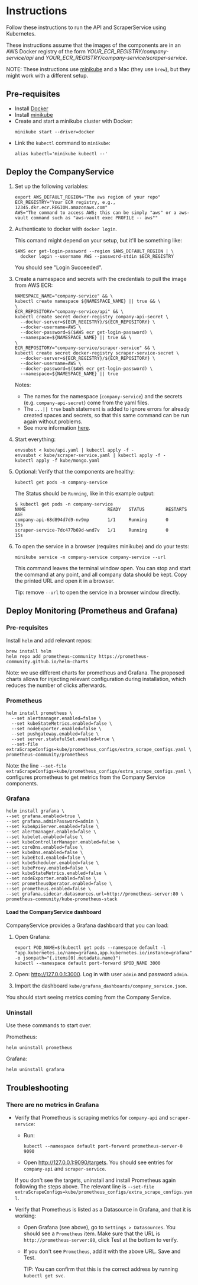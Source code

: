 # Instructions

Follow these instructions to run the API and ScraperService using Kubernetes.

These instructions assume that the images of the components are in an AWS Docker registry of the form
_YOUR_ECR_REGISTRY/company-service/api_ and _YOUR_ECR_REGISTRY/company-service/scraper-service_.

NOTE: These instructions use [minikube](https://minikube.sigs.k8s.io/docs/start/) and a Mac (they use `brew`), but they might work with a different setup.

## Pre-requisites

- Install [Docker](https://docs.docker.com/get-docker/)
- Install [minikube](https://minikube.sigs.k8s.io/docs/start/)
- Create and start a minikube cluster with Docker:
  ```
  minikube start --driver=docker
  ```
- Link the `kubectl` command to `minikube`:
  ```
  alias kubectl='minikube kubectl --'
  ```

## Deploy the CompanyService

1.  Set up the following variables:

    ```
    export AWS_DEFAULT_REGION="The aws region of your repo"
    ECR_REGISTRY="Your ECR registry, e.g., 12345.dkr.ecr.REGION.amazonaws.com"
    AWS="The command to access AWS; this can be simply "aws" or a aws-vault command such as "aws-vault exec PROFILE -- aws""
    ```

1.  Authenticate to docker with `docker login`.

    This comand might depend on your setup, but it'll be something like:

    ```
    $AWS ecr get-login-password --region $AWS_DEFAULT_REGION | \
      docker login --username AWS --password-stdin $ECR_REGISTRY
    ```

    You should see "Login Succeeded".

1.  Create a namespace and secrets with the credentials to pull the image from AWS ECR:

    ```
    NAMESPACE_NAME="company-service" && \
    kubectl create namespace ${NAMESPACE_NAME} || true && \
    \
    ECR_REPOSITORY="company-service/api" && \
    kubectl create secret docker-registry company-api-secret \
      --docker-server=${ECR_REGISTRY}/${ECR_REPOSITORY} \
      --docker-username=AWS \
      --docker-password=$($AWS ecr get-login-password) \
      --namespace=${NAMESPACE_NAME} || true && \
    \
    ECR_REPOSITORY="company-service/scraper-service" && \
    kubectl create secret docker-registry scraper-service-secret \
      --docker-server=${ECR_REGISTRY}/${ECR_REPOSITORY} \
      --docker-username=AWS \
      --docker-password=$($AWS ecr get-login-password) \
      --namespace=${NAMESPACE_NAME} || true
    ```

    Notes:

    - The names for the namespace (`company-service`) and the secrets (e.g. `company-api-secret`) come
      from the yaml files.
    - The `...|| true` bash statement is added to ignore errors for already created spaces and
      secrets, so that this same command can be run again without problems.
    - See more information [here](https://skryvets.com/blog/2021/03/15/kubernetes-pull-image-from-private-ecr-registry/).

1.  Start everything:

    ```
    envsubst < kube/api.yaml | kubectl apply -f -
    envsubst < kube/scraper-service.yaml | kubectl apply -f -
    kubectl apply -f kube/mongo.yaml
    ```

1.  Optional: Verify that the components are healthy:

    ```
    kubectl get pods -n company-service
    ```

    The Status should be `Running`, like in this example output:

    ```
    $ kubectl get pods -n company-service
    NAME                               READY   STATUS        RESTARTS   AGE
    company-api-68d894d7d9-nv9mp       1/1     Running       0          15s
    scraper-service-7dc477b69d-wnd7v   1/1     Running       0          15s
    ```

1.  To open the service in a browser (requires minikube) and do your tests:

    ```
    minikube service -n company-service company-service --url
    ```

    This command leaves the terminal window open. You can stop and start the command at any
    point, and all company data should be kept. Copy the printed URL and open it in a browser.

    Tip: remove `--url` to open the service in a browser window directly.

## Deploy Monitoring (Prometheus and Grafana)

### Pre-requisites

Install `helm` and add relevant repos:

```
brew install helm
helm repo add prometheus-community https://prometheus-community.github.io/helm-charts
```

Note: we use different charts for prometheus and Grafana. The proposed charts allows for injecting relevant configuration during installation, which reduces the number of clicks afterwards.

### Prometheus

```
helm install prometheus \
  --set alertmanager.enabled=false \
  --set kubeStateMetrics.enabled=false \
  --set nodeExporter.enabled=false \
  --set pushgateway.enabled=false \
  --set server.statefulSet.enabled=true \
  --set-file extraScrapeConfigs=kube/prometheus_configs/extra_scrape_configs.yaml \
prometheus-community/prometheus
```

Note: the line `--set-file extraScrapeConfigs=kube/prometheus_configs/extra_scrape_configs.yaml \` configures prometheus to get metrics from the Company Service components.

### Grafana

```
helm install grafana \
--set grafana.enabled=true \
--set grafana.adminPassword=admin \
--set kubeApiServer.enabled=false \
--set alertmanager.enabled=false \
--set kubelet.enabled=false \
--set kubeControllerManager.enabled=false \
--set coreDns.enabled=false \
--set kubeDns.enabled=false \
--set kubeEtcd.enabled=false \
--set kubeScheduler.enabled=false \
--set kubeProxy.enabled=false \
--set kubeStateMetrics.enabled=false \
--set nodeExporter.enabled=false \
--set prometheusOperator.enabled=false \
--set prometheus.enabled=false \
--set grafana.sidecar.datasources.url=http://prometheus-server:80 \
prometheus-community/kube-prometheus-stack
```

#### Load the CompanyService dashboard

CompanyService provides a Grafana dashboard that you can load:

1. Open Grafana:

   ```
   export POD_NAME=$(kubectl get pods --namespace default -l "app.kubernetes.io/name=grafana,app.kubernetes.io/instance=grafana" -o jsonpath="{.items[0].metadata.name}")
   kubectl --namespace default port-forward $POD_NAME 3000
   ```

1. Open: http://127.0.0.1:3000. Log in with user `admin` and password `admin`.

1. Import the dashboard `kube/grafana_dashboards/company_service.json`.

You should start seeing metrics coming from the Company Service.

### Uninstall

Use these commands to start over.

Prometheus:

```
helm uninstall prometheus
```

Grafana:

```
helm uninstall grafana
```

## Troubleshooting

### There are no metrics in Grafana

- Verify that Prometheus is scraping metrics for `company-api` and `scraper-service`:

  - Run:

    ```
    kubectl --namespace default port-forward prometheus-server-0 9090
    ```

  - Open http://127.0.0.1:9090/targets. You should see entries for `company-api` and `scraper-service`.

  If you don't see the targets, uninstall and install Prometheus again following the steps above. The relevant line is `--set-file extraScrapeConfigs=kube/prometheus_configs/extra_scrape_configs.yaml`.

- Verify that Prometheus is listed as a Datasource in Grafana, and that it is working:

  - Open Grafana (see above), go to `Settings > Datasources`. You should see a `Prometheus` item. Make sure that the URL is `http://prometheus-server:80`, click Test at the bottom to verify.

  - If you don't see `Prometheus`, add it with the above URL. Save and Test.

    TIP: You can confirm that this is the correct address by running `kubectl get svc`.
